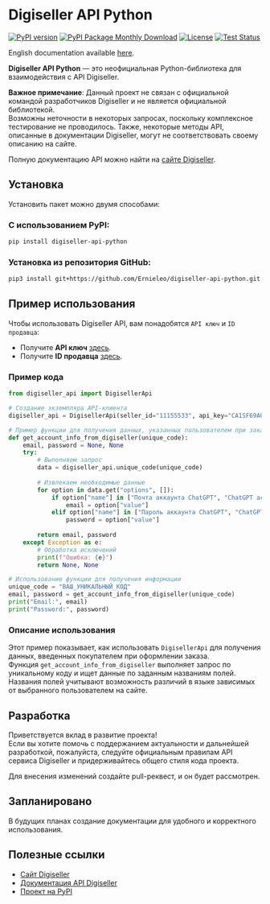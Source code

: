 # Digiseller API Python

[![PyPI version](https://img.shields.io/pypi/v/digiseller-api-python.svg?cacheSeconds=3600)](https://pypi.org/project/digiseller-api-python)
[![PyPI Package Monthly Download](https://img.shields.io/pypi/dm/digiseller-api-python)](https://pypistats.org/packages/digiseller-api-python)
[![License](https://img.shields.io/github/license/Ernieleo/digiseller-api-python)](https://github.com/Ernieleo/digiseller-api-python/blob/master/LICENSE)
[![Test Status](https://github.com/Ernieleo/digiseller-api-python/actions/workflows/test.yml/badge.svg)](https://github.com/Ernieleo/digiseller-api-python/actions/workflows/test.yml)

English documentation available [here](https://github.com/Ernieleo/digiseller-api-python/blob/master/docs/README_en.md).

**Digiseller API Python** — это неофициальная Python-библиотека для взаимодействия с API Digiseller.

**Важное примечание**: Данный проект не связан с официальной командой разработчиков Digiseller и не является официальной библиотекой.  
Возможны неточности в некоторых запросах, поскольку комплексное тестирование не проводилось. Также, некоторые методы API, описанные в документации Digiseller, могут не соответствовать своему описанию на сайте.

Полную документацию API можно найти на [сайте Digiseller](https://my.digiseller.com/inside/api.asp).

## Установка

Установить пакет можно двумя способами:

### С использованием PyPI:
```sh
pip install digiseller-api-python
```

### Установка из репозитория GitHub:
```sh
pip3 install git+https://github.com/Ernieleo/digiseller-api-python.git
```

## Пример использования

Чтобы использовать Digiseller API, вам понадобятся `API ключ` и `ID продавца`:

- Получите **API ключ** [здесь](https://my.digiseller.com/inside/api_keys.asp).
- Получите **ID продавца** [здесь](https://my.digiseller.com/).

### Пример кода
```python
from digiseller_api import DigisellerApi

# Создание экземпляра API-клиента
digiseller_api = DigisellerApi(seller_id="11155533", api_key="CA1SF69A000A46D00039F01Z11017V39")

# Пример функции для получения данных, указанных пользователем при заказе, по уникальному коду
def get_account_info_from_digiseller(unique_code):
    email, password = None, None
    try:
        # Выполняем запрос
        data = digiseller_api.unique_code(unique_code)
        
        # Извлекаем необходимые данные
        for option in data.get("options", []):
            if option["name"] in ["Почта аккаунта ChatGPT", "ChatGPT account email"]:
                email = option["value"]
            elif option["name"] in ["Пароль аккаунта ChatGPT", "ChatGPT account password"]:
                password = option["value"]
    
        return email, password
    except Exception as e:
        # Обработка исключений
        print(f"Ошибка: {e}")
        return None, None

# Использование функции для получения информации
unique_code = "ВАШ_УНИКАЛЬНЫЙ_КОД"
email, password = get_account_info_from_digiseller(unique_code)
print("Email:", email)
print("Password:", password)
```

### Описание использования
Этот пример показывает, как использовать `DigisellerApi` для получения данных, введенных покупателем при оформлении заказа.  
Функция `get_account_info_from_digiseller` выполняет запрос по уникальному коду и ищет данные по заданным названиям полей. Названия полей учитывают возможность различий в языке зависимых от выбранного пользователем на сайте.

## Разработка
Приветствуется вклад в развитие проекта!  
Если вы хотите помочь с поддержанием актуальности и дальнейшей разработкой, пожалуйста, следуйте официальным правилам API сервиса Digiseller и придерживайтесь общего стиля кода проекта.

Для внесения изменений создайте pull-реквест, и он будет рассмотрен.

## Запланировано 
В будущих планах создание документации для удобного и корректного использования.

## Полезные ссылки
- [Сайт Digiseller](https://my.digiseller.ru)  
- [Документация API Digiseller](https://my.digiseller.com/inside/api.asp)
- [Проект на PyPI](https://pypi.org/project/digiseller-api-python/)